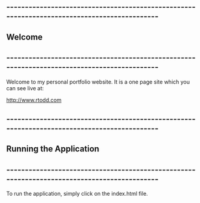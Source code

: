 ## --------------------------------------------------------------------------------------------
## Welcome
## --------------------------------------------------------------------------------------------
Welcome to my personal portfolio website.  It is a one page site which you can see live at:

http://www.rtodd.com


## --------------------------------------------------------------------------------------------
## Running the Application
## --------------------------------------------------------------------------------------------
To run the application, simply click on the index.html file.

